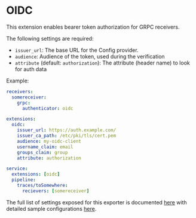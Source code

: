 # OIDC

This extension enables bearer token authorization for GRPC receivers.

The following settings are required:

- `issuer_url`: The base URL for the Config provider.
- `audience`: Audience of the token, used during the verification
- `attribute` (default: `authorization`): The attribute (header name) to look for auth data

Example:

```yaml
receivers:
  somereceiver:
    grpc:
      authenticator: oidc

extensions:
  oidc:
    issuer_url: https://auth.example.com/
    issuer_ca_path: /etc/pki/tls/cert.pem
    audience: my-oidc-client
    username_claim: email
    groups_claim: group
    attribute: authorization

service:
  extensions: [oidc]
  pipeline:
    traces/toSomewhere:
      recievers: [somereceiver]
```

The full list of settings exposed for this exporter is documented [here](./config.go)
with detailed sample configurations [here](./testdata/config.yaml).